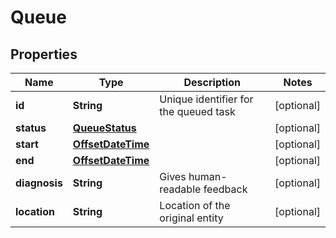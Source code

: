 
# Queue

## Properties
Name | Type | Description | Notes
------------ | ------------- | ------------- | -------------
**id** | **String** | Unique identifier for the queued task |  [optional]
**status** | [**QueueStatus**](QueueStatus.md) |  |  [optional]
**start** | [**OffsetDateTime**](OffsetDateTime.md) |  |  [optional]
**end** | [**OffsetDateTime**](OffsetDateTime.md) |  |  [optional]
**diagnosis** | **String** | Gives human-readable feedback |  [optional]
**location** | **String** | Location of the original entity |  [optional]



